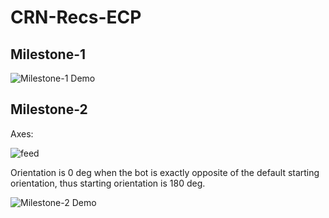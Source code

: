 # CRN-Recs-ECP

## Milestone-1 

![Milestone-1 Demo](https://github.com/user-attachments/assets/b3de9f7a-c8dd-4124-900d-aa3617484c55)

## Milestone-2 

Axes:

![feed](https://github.com/user-attachments/assets/837b01c3-3528-4383-88e6-d1df75b80423)

Orientation is 0 deg when the bot is exactly opposite of the default starting orientation, thus starting orientation is 180 deg.

![Milestone-2 Demo](https://github.com/user-attachments/assets/6d9a0c07-bbbd-42df-8d13-bfbfca539fdb)

